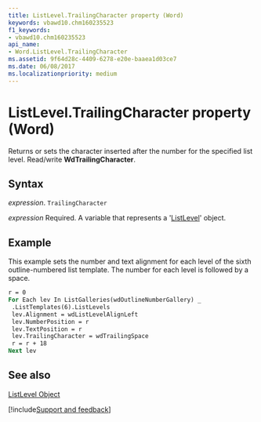 ```yaml
---
title: ListLevel.TrailingCharacter property (Word)
keywords: vbawd10.chm160235523
f1_keywords:
- vbawd10.chm160235523
api_name:
- Word.ListLevel.TrailingCharacter
ms.assetid: 9f64d28c-4409-6278-e20e-baaea1d03ce7
ms.date: 06/08/2017
ms.localizationpriority: medium
---
```



# ListLevel.TrailingCharacter property (Word)

Returns or sets the character inserted after the number for the specified list level. Read/write **WdTrailingCharacter**.


## Syntax

_expression_. `TrailingCharacter`

_expression_ Required. A variable that represents a '[ListLevel](Word.ListLevel.md)' object.


## Example

This example sets the number and text alignment for each level of the sixth outline-numbered list template. The number for each level is followed by a space.


```vb
r = 0 
For Each lev In ListGalleries(wdOutlineNumberGallery) _ 
 .ListTemplates(6).ListLevels 
 lev.Alignment = wdListLevelAlignLeft 
 lev.NumberPosition = r 
 lev.TextPosition = r 
 lev.TrailingCharacter = wdTrailingSpace 
 r = r + 18 
Next lev
```


## See also


[ListLevel Object](Word.ListLevel.md)

[!include[Support and feedback](~/includes/feedback-boilerplate.md)]